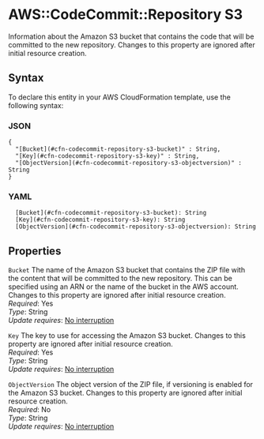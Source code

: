 # AWS::CodeCommit::Repository S3<a name="aws-properties-codecommit-repository-s3"></a>

Information about the Amazon S3 bucket that contains the code that will be committed to the new repository\. Changes to this property are ignored after initial resource creation\.

## Syntax<a name="aws-properties-codecommit-repository-s3-syntax"></a>

To declare this entity in your AWS CloudFormation template, use the following syntax:

### JSON<a name="aws-properties-codecommit-repository-s3-syntax.json"></a>

```
{
  "[Bucket](#cfn-codecommit-repository-s3-bucket)" : String,
  "[Key](#cfn-codecommit-repository-s3-key)" : String,
  "[ObjectVersion](#cfn-codecommit-repository-s3-objectversion)" : String
}
```

### YAML<a name="aws-properties-codecommit-repository-s3-syntax.yaml"></a>

```
  [Bucket](#cfn-codecommit-repository-s3-bucket): String
  [Key](#cfn-codecommit-repository-s3-key): String
  [ObjectVersion](#cfn-codecommit-repository-s3-objectversion): String
```

## Properties<a name="aws-properties-codecommit-repository-s3-properties"></a>

`Bucket`  <a name="cfn-codecommit-repository-s3-bucket"></a>
The name of the Amazon S3 bucket that contains the ZIP file with the content that will be committed to the new repository\. This can be specified using an ARN or the name of the bucket in the AWS account\. Changes to this property are ignored after initial resource creation\.  
*Required*: Yes  
*Type*: String  
*Update requires*: [No interruption](https://docs.aws.amazon.com/AWSCloudFormation/latest/UserGuide/using-cfn-updating-stacks-update-behaviors.html#update-no-interrupt)

`Key`  <a name="cfn-codecommit-repository-s3-key"></a>
The key to use for accessing the Amazon S3 bucket\. Changes to this property are ignored after initial resource creation\.  
*Required*: Yes  
*Type*: String  
*Update requires*: [No interruption](https://docs.aws.amazon.com/AWSCloudFormation/latest/UserGuide/using-cfn-updating-stacks-update-behaviors.html#update-no-interrupt)

`ObjectVersion`  <a name="cfn-codecommit-repository-s3-objectversion"></a>
The object version of the ZIP file, if versioning is enabled for the Amazon S3 bucket\. Changes to this property are ignored after initial resource creation\.  
*Required*: No  
*Type*: String  
*Update requires*: [No interruption](https://docs.aws.amazon.com/AWSCloudFormation/latest/UserGuide/using-cfn-updating-stacks-update-behaviors.html#update-no-interrupt)